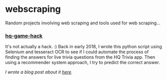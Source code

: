 # webscraping
Random projects involving web scraping and tools used for web scraping...

### [hq-game-hack](hq-game-hack/)
It's not actually a hack. :) Back in early 2018, I wrote this python script using Selenium and tesseract OCR to see if I could automate the process of finding the answers for live trivia questions from the HQ Trivia app. Then using a recommender system approach, I try to predict the correct answer. 

*I wrote a blog post about it [here](https://pattishih.com/project-a-nostalgic-look-back-at-hq-trivia-and-my-get-rich-quick-python-automation-experiment/).*
